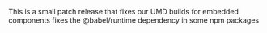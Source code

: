 This is a small patch release that fixes our UMD builds for embedded components
fixes the @babel/runtime dependency in some npm packages
